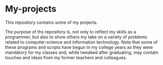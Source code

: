 # My-projects
This repository contains some of my projects.

The purpose of ths repository is, not only to reflect my skills as a programmer, but also to show others my take on a variety of problems related to computer-science and information technology.
Note that some of these programs and scripts have begun in my college years as they were mandatory for my classes and, while tweaked after graduating, may contain touches and ideas from my former teachers and colleagues.
